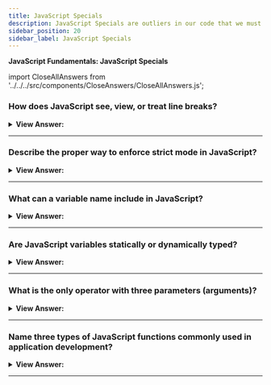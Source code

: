 ```yaml
---
title: JavaScript Specials
description: JavaScript Specials are outliers in our code that we must understand. It's the simpliest way to understand JavaScript.
sidebar_position: 20
sidebar_label: JavaScript Specials
---
```


**JavaScript Fundamentals: JavaScript Specials**

import CloseAllAnswers from '../../../src/components/CloseAnswers/CloseAllAnswers.js';

<CloseAllAnswers />

### How does JavaScript see, view, or treat line breaks?

<details>
  <summary><strong>View Answer:</strong></summary>
  <div>
  <div><strong>Interview Response:</strong> JavaScript treats line breaks as delimiters and uses automatic semicolon insertion to close individual statements. Most code style guides agree that we should put a semicolon after each statement.
</div><br />
  <div><strong className="codeExample">Code Example:</strong><br /><br />

  <div></div>

```js
// automatic semicolon inserted by the JavaScript (V8) engine
// alert('Hello')
// alert('World'); <-- semicolon inserted
```

  </div>
  </div>
</details>

---

### Describe the proper way to enforce strict mode in JavaScript?

<details>
  <summary><strong>View Answer:</strong></summary>
  <div>
  <div><strong>Interview Response:</strong> To enforce strict mode, we must use the “use strict;” directive placed at the top of our code or function body.</div><br />
  <div><strong>Technical Response:</strong> In JavaScript, it gets enforced using the directive “use strict;”. The directive must appear at the beginning of a script or at the start of a function body. Everything still works without "use strict", but some features behave in the old fashion, “compatible” way. We would generally prefer modern behavior.<br /><br />

  </div><br />
  <div><strong className="codeExample">Code Example:</strong><br /><br />

  <div></div>

```html
<script>
  'use strict;'; // Your first line of code starts here...
</script>
```

  </div>
  </div>
</details>

---

### What can a variable name include in JavaScript?

<details>
  <summary><strong>View Answer:</strong></summary>
  <div>
  <div><strong>Interview Response:</strong> Variables can contain letters and numbers, but the first character must be a letter. In some cases, the characters $ and _ are regular and acceptable. Non-Latin alphabets and hieroglyphs are also permitted but rarely utilized.
</div>
  </div>
</details>

---

### Are JavaScript variables statically or dynamically typed?

<details>
  <summary><strong>View Answer:</strong></summary>
  <div>
  <div><strong>Interview Response:</strong> Unlike statically typed languages, JavaScript variables are dynamically typed and do not require type declaration. This behavior in JavaScript means that variable data types in JavaScript are unknown at run-time.
</div><br />
  <div><strong className="codeExample">Code Example:</strong><br /><br />

  <div></div>

```js
let x = 5;
x = 'John';
```

  </div>
  </div>
</details>

---

### What is the only operator with three parameters (arguments)?

<details>
  <summary><strong>View Answer:</strong></summary>
  <div>
  <div><strong>Interview Response:</strong> The only operator with three parameters is the ternary ( ? ) conditional operator.
</div><br />
  <div><strong className="codeExample">Code Example:</strong><br /><br />

  <div></div>

```js
var age = 26;
var beverage = age >= 21 ? 'Beer' : 'Juice'; // ( ? ) conditional operator
console.log(beverage); // "Beer"
```

  </div>
  </div>
</details>

---

### Name three types of JavaScript functions commonly used in application development?

<details>
  <summary><strong>View Answer:</strong></summary>
  <div>
  <div><strong>Interview Response:</strong> The three primary functions commonly used in JavaScript application development include a declaration, expression, and arrow functions.
</div><br />
  <div><strong className="codeExample">Code Example:</strong><br /><br />

  <div></div>

```js
// function declaration
function sum(a, b) {
  let result = a + b;

  return result;
}

// Function expression
let sum = function (a, b) {
  let result = a + b;

  return result;
};

// Arrow function
// expression at the right side
let sum = (a, b) => a + b;

// or multi-line syntax with { ... }, need return here:
let sum = (a, b) => {
  // ...
  return a + b;
};

// without arguments
let sayHi = () => alert('Hello');

// with a single argument
let double = (n) => n * 2;
```

  </div>
  </div>
</details>

---
